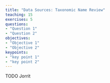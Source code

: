 ```yaml
---
title: "Data Sources: Taxonomic Name Review"
teaching: 15
exercises: 5
questions:
- "Question 1"
- "Question 2"
objectives:
- "Objective 1"
- "Objective 2"
keypoints:
- "key point 1"
- "key point 2"
---
```


TODO Jorrit
